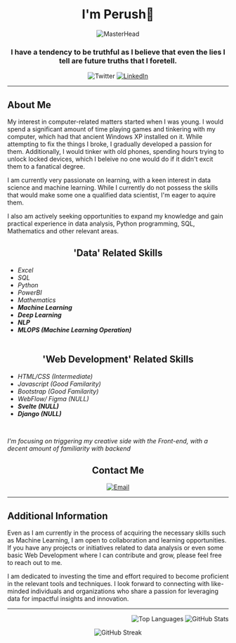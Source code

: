 <h1 align="center">I'm Perush👋</h1>

<p align="center">
  <img src="https://external-content.duckduckgo.com/iu/?u=https%3A%2F%2Fmir-s3-cdn-cf.behance.net%2Fproject_modules%2F1400_opt_1%2F6c0f9b95746151.5e9ecde69599e.gif&f=1&nofb=1&ipt=2ef42c9e3a39ccaf5846dd53ae54b201845af1767ea8ef3b4624ca487c2287c4&ipo=images" alt="MasterHead" />
</p>

<h3 align="center">I have a tendency to be truthful as I believe that even the lies I tell are future truths that I foretell.</h3>

<p align="center">
  <a [href="https://twitter.com/perush12](https://twitter.com/PerushTheSeeker)" target="_blank">
    <img src="https://img.shields.io/twitter/follow/perushTheSeeker?logo=twitter&style=for-the-badge" alt="Twitter" />
  </a>
  <a href="https://linkedin.com/in/@perush-parajuli" target="_blank">
    <img src="https://img.shields.io/badge/LinkedIn-%40perush%20parajuli-blue?logo=linkedin&style=for-the-badge" alt="LinkedIn" />
  </a>
</p>

<hr>

<h2 align="left">About Me</h2>

<p align="left">My interest in computer-related matters started when I was young. I would spend a significant amount of time playing games and tinkering with my computer, which had that ancient Windows XP installed on it. While attempting to fix the things I broke, I gradually developed a passion for them. Additionally, I would tinker with old phones, spending hours trying to unlock locked devices, which I beleive no one would do if it didn't excit them to a fanatical degree.</p>

<p align="left">I am currently very passionate on learning, with a keen interest in data science and machine learning. While I currently do not possess the skills that would make some one a qualified data scientist, I'm eager to aquire them.</p>

<p align="left">I also am actively seeking opportunities to expand my knowledge and gain practical experience in data analysis, Python programming, SQL, Mathematics and other relevant areas.</p>

<h2 align="center">'Data' Related Skills</h2>

<p align="Left">
  <em>
    <ul> 
      <li>Excel</li>
      <li>SQL</li>
      <li>Python</li>
      <li>PowerBI</li>
      <li>Mathematics</li>
      <strong><li>Machine Learning</li></strong>
      <strong><li>Deep Learning</li></strong>
      <strong><li>NLP</li></strong>
      <strong><li> MLOPS (Machine Learning Operation)</li></strong>
      <br>
    </ul>
  </em>
</p>

<h2 align="center">'Web Development' Related Skills</h2>

<p align="right">
  <em>
    <ul> 
      <li>HTML/CSS (Intermediate)</li>
      <li>Javascript (Good Familarity)</li>
      <li>Bootstrap (Good Familarity)</li>
      <li>WebFlow/ Figma (NULL) </li>
      <strong><li>Svelte (NULL)</li></strong>
      <strong><li>Django (NULL)</li></strong>
    </ul>
    <br>
    <p>I'm focusing on triggering my creative side with the Front-end, with a decent amount of familiarity with backend</p>
  </em>
</p>

<h2 align="center">Contact Me</h2>

<p align="center">
  <a href="mailto:perushparajuli@gmail.com" target="_blank">
    <img src="https://img.shields.io/badge/Email-perushparajuli%40gmail.com-red?style=for-the-badge&logo=gmail" alt="Email" />
  </a>
</p>

<hr>

<h2 align="left">Additional Information</h2>

<p align="left">Even as I am currently in the process of acquiring the necessary skills such as Machine Learning, I am open to collaboration and learning opportunities. If you have any projects or initiatives related to data analysis or even some basic Web Development where I can contribute and grow, please feel free to reach out to me.</p>

<p align="left">I am dedicated to investing the time and effort required to become proficient in the relevant tools and techniques. I look forward to connecting with like-minded individuals and organizations who share a passion for leveraging data for impactful insights and innovation.</p>

<hr>

<p align="Right">
  <img src="https://github-readme-stats.vercel.app/api/top-langs?username=perushparajuli&show_icons=true&locale=en&layout=compact" alt="Top Languages" />
  <img src="https://github-readme-stats.vercel.app/api?username=perushparajuli&show_icons=true&locale=en" alt="GitHub Stats" />
</p>

<p align="center">
  <img src="https://github-readme-streak-stats.herokuapp.com/?user=perushparajuli" alt="GitHub Streak" />
</p>
